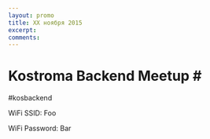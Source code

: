 ```yaml
---
layout: promo
title: XX ноября 2015
excerpt: 
comments: 
---
```



<h1>Kostroma Backend Meetup #<span id="num"></span></h1>
<p id="hashtag">#kosbackend</p>
<p>WiFi SSID: <span id="wifi">Foo</span></p>
<p>WiFi Password: <span id="password">Bar</span></p>

<script>
  var parts = window.location.hash.substr(1).split(',');
  document.getElementById('num').innerHTML = parts[0];
  document.getElementById('wifi').innerHTML = parts[1];
  document.getElementById('password').innerHTML = parts[2];
</script>
